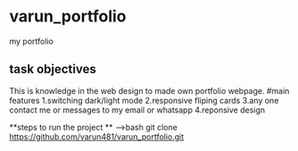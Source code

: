# varun_portfolio
my portfolio
## task objectives
This is knowledge in the web design to made own portfolio webpage.
#main features
1.switching dark/light mode
2.responsive fliping cards
3.any one contact me or messages to my email or whatsapp
4.reponsive design

**steps to run the project **
-->bash
   git clone
   https://github.com/varun481/varun_portfolio.git
